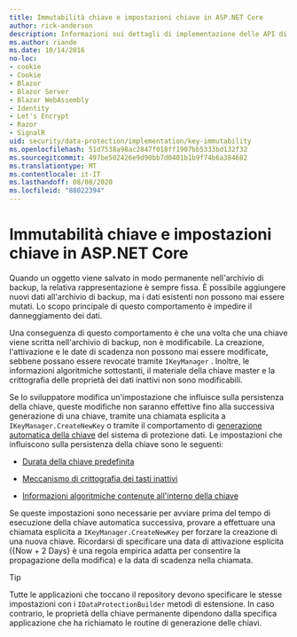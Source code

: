 ```yaml
---
title: Immutabilità chiave e impostazioni chiave in ASP.NET Core
author: rick-anderson
description: Informazioni sui dettagli di implementazione delle API di ASP.NET Core chiave di immutabilità della chiave di protezione dati.
ms.author: riande
ms.date: 10/14/2016
no-loc:
- cookie
- Cookie
- Blazor
- Blazor Server
- Blazor WebAssembly
- Identity
- Let's Encrypt
- Razor
- SignalR
uid: security/data-protection/implementation/key-immutability
ms.openlocfilehash: 51d7538a98ac2847f018ff1907bb5333bd132f32
ms.sourcegitcommit: 497be502426e9d90bb7d0401b1b9f74b6a384682
ms.translationtype: MT
ms.contentlocale: it-IT
ms.lasthandoff: 08/08/2020
ms.locfileid: "88022394"
---
```

# <a name="key-immutability-and-key-settings-in-aspnet-core"></a>Immutabilità chiave e impostazioni chiave in ASP.NET Core

Quando un oggetto viene salvato in modo permanente nell'archivio di backup, la relativa rappresentazione è sempre fissa. È possibile aggiungere nuovi dati all'archivio di backup, ma i dati esistenti non possono mai essere mutati. Lo scopo principale di questo comportamento è impedire il danneggiamento dei dati.

Una conseguenza di questo comportamento è che una volta che una chiave viene scritta nell'archivio di backup, non è modificabile. La creazione, l'attivazione e le date di scadenza non possono mai essere modificate, sebbene possano essere revocate tramite `IKeyManager` . Inoltre, le informazioni algoritmiche sottostanti, il materiale della chiave master e la crittografia delle proprietà dei dati inattivi non sono modificabili.

Se lo sviluppatore modifica un'impostazione che influisce sulla persistenza della chiave, queste modifiche non saranno effettive fino alla successiva generazione di una chiave, tramite una chiamata esplicita a `IKeyManager.CreateNewKey` o tramite il comportamento di [generazione automatica della chiave](xref:security/data-protection/implementation/key-management#data-protection-implementation-key-management) del sistema di protezione dati. Le impostazioni che influiscono sulla persistenza della chiave sono le seguenti:

* [Durata della chiave predefinita](xref:security/data-protection/implementation/key-management#data-protection-implementation-key-management)

* [Meccanismo di crittografia dei tasti inattivi](xref:security/data-protection/implementation/key-encryption-at-rest)

* [Informazioni algoritmiche contenute all'interno della chiave](xref:security/data-protection/configuration/overview#changing-algorithms-with-usecryptographicalgorithms)

Se queste impostazioni sono necessarie per avviare prima del tempo di esecuzione della chiave automatica successiva, provare a effettuare una chiamata esplicita a `IKeyManager.CreateNewKey` per forzare la creazione di una nuova chiave. Ricordarsi di specificare una data di attivazione esplicita ({Now + 2 Days} è una regola empirica adatta per consentire la propagazione della modifica) e la data di scadenza nella chiamata.

>[!TIP]
> Tutte le applicazioni che toccano il repository devono specificare le stesse impostazioni con i `IDataProtectionBuilder` metodi di estensione. In caso contrario, le proprietà della chiave permanente dipendono dalla specifica applicazione che ha richiamato le routine di generazione delle chiavi.
